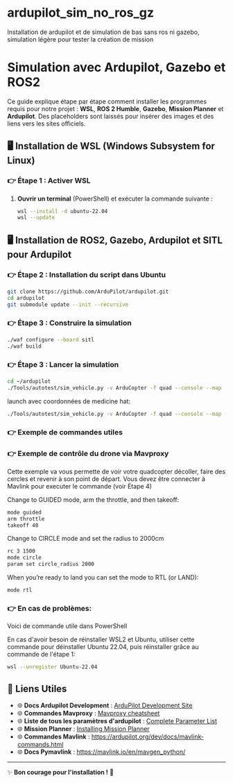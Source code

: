 # ardupilot_sim_no_ros_gz
Installation de ardupilot et de simulation de bas sans ros ni gazebo, simulation légère pour tester la création de mission


# Simulation avec Ardupilot, Gazebo et ROS2

Ce guide explique étape par étape comment installer les programmes requis pour notre projet : **WSL**, **ROS 2 Humble**, **Gazebo**, **Mission Planner** et **Ardupilot**. Des placeholders sont laissés pour insérer des images et des liens vers les sites officiels.


## 🖥️ Installation de WSL (Windows Subsystem for Linux)

### 👉 Étape 1 : Activer WSL
1. **Ouvrir un terminal** (PowerShell) et exécuter la commande suivante :
   ```bash
   wsl --install -d ubuntu-22.04
   wsl --update
   ```

## 🖥️ Installation de ROS2, Gazebo, Ardupilot et SITL pour Ardupilot 

### 👉 Étape 2 : Installation du script dans Ubuntu

   ```bash
   git clone https://github.com/ArduPilot/ardupilot.git
  cd ardupilot
  git submodule update --init --recursive
   ```



### 👉 Étape 3 : Construire la simulation

   ```bash
   ./waf configure --board sitl
  ./waf build
   ```

### 👉 Étape 3 : Lancer la simulation

   ```bash
   cd ~/ardupilot
  ./Tools/autotest/sim_vehicle.py -v ArduCopter -f quad --console --map

   ```

launch avec coordonnées de medicine hat:
   ```bash
./Tools/autotest/sim_vehicle.py -v ArduCopter -f quad --console --map -l 50.097361,110.735778,0,0
   ```


### 👉 Exemple de commandes utiles



### 👉 Exemple de contrôle du drone via Mavproxy
Cette exemple va vous permette de voir votre quadcopter décoller, faire des cercles et revenir à son point de départ.
Vous devez être connecter à Mavlink pour executer le commande (voir Étape 4)

Change to GUIDED mode, arm the throttle, and then takeoff:

   ```bash
   mode guided
   arm throttle
   takeoff 40
   ```

Change to CIRCLE mode and set the radius to 2000cm

   ```bash
   rc 3 1500
   mode circle
   param set circle_radius 2000
   ```

When you’re ready to land you can set the mode to RTL (or LAND):

   ```bash
   mode rtl
   ```



### 👉 En cas de problèmes:

Voici de commande utile dans PowerShell

En cas d'avoir besoin de réinstaller WSL2 et Ubuntu, utiliser cette commande pour déinstaller Ubuntu 22.04, puis réinstaller grâce au commande de l'étape 1:

   ```bash
   wsl --unregister Ubuntu-22.04
   ```

## 🔗 Liens Utiles

- 🌐 **Docs Ardupilot Development** : [ArduPilot Development Site](https://ardupilot.org/dev/index.html)
- 🌐 **Commandes Mavproxy** : [Mavproxy cheatsheet](https://ardupilot.org/mavproxy/docs/getting_started/cheatsheet.html)
- 🌐 **Liste de tous les paramètres d'ardupilot** : [Complete Parameter List](https://ardupilot.org/dev/docs/ros2-sitl.html)
- 🌐 **Mission Planner** : [Installing Mission Planner](https://ardupilot.org/planner/docs/mission-planner-installation.html)
- 🌐 **Commandes Mavlink** : https://ardupilot.org/dev/docs/mavlink-commands.html
- 🌐 **Docs Pymavlink** : https://mavlink.io/en/mavgen_python/
---

✨ **Bon courage pour l'installation !** 🚀

